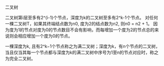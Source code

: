 二叉树

二叉树第i层至多有2^(i-1)个节点，深度为k的二叉树至多有2^k-1个节点。
对任何⼀棵⼆叉树T，如果其终端结点数为n0, 度为2的结点数为n2, 则n0 = n2 + 1。 
因为度为1的节点对度为0的节点数⽬不会有影响，⽽每增加⼀个度为2的节点总的来说则会相应增加⼀个度为0的节点。

⼀棵深度为k, 且有2^k−1个节点称之为满⼆叉树；深度为k，有n个节点的⼆叉树，当且仅当其每⼀个节点都与深度为k的满⼆叉树中序号为1⾄n的节点对应时，称之为完全⼆叉树。 